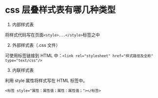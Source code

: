 # css 层叠样式表有哪几种类型

1. 内部样式表

将样式代码写在页面`<style>...</style>`标签之中

2. 外部样式表（.css 文件）

可使用<link>标签链接到 HTML 中：`<link rel="stylesheet" href="样式路径及全称" type="text/css"/>`

3. 内联样式表

利用 style 属性将样式写在 HTML 标签中。

`<标签 style="属性：属性值；属性：属性值；"></标签>`
